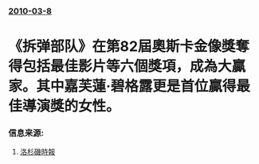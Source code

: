 ### [2010-03-8](/news/2010/03/8/index.md)

##### 
#  《拆弹部队》在第82屆奧斯卡金像獎奪得包括最佳影片等六個獎項，成為大贏家。其中嘉芙蓮·碧格露更是首位贏得最佳導演獎的女性。




### 信息来源:

1. [洛杉磯時報](http://theenvelope.latimes.com/awards/oscars/env-oscar-show7-2010mar07,0,5076292.story)
